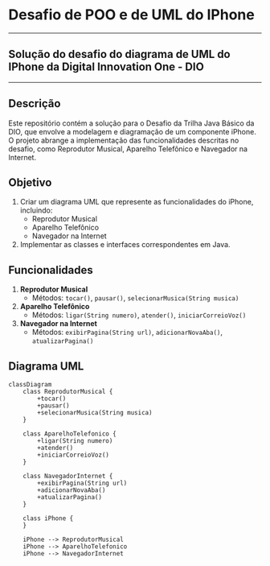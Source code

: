# Desafio de POO e de UML do IPhone

---

## Solução do desafio do diagrama de UML do IPhone da Digital Innovation One - DIO

---

## Descrição

Este repositório contém a solução para o Desafio da Trilha Java Básico da DIO, que envolve a modelagem e diagramação de um componente iPhone. O projeto abrange a implementação das funcionalidades descritas no desafio, como Reprodutor Musical, Aparelho Telefônico e Navegador na Internet.

## Objetivo

1. Criar um diagrama UML que represente as funcionalidades do iPhone, incluindo:
   - Reprodutor Musical
   - Aparelho Telefônico
   - Navegador na Internet
2. Implementar as classes e interfaces correspondentes em Java.

## Funcionalidades

1. **Reprodutor Musical**
   - Métodos: `tocar()`, `pausar()`, `selecionarMusica(String musica)`
2. **Aparelho Telefônico**
   - Métodos: `ligar(String numero)`, `atender()`, `iniciarCorreioVoz()`
3. **Navegador na Internet**
   - Métodos: `exibirPagina(String url)`, `adicionarNovaAba()`, `atualizarPagina()`

## Diagrama UML

```mermaid
classDiagram
    class ReprodutorMusical {
        +tocar()
        +pausar()
        +selecionarMusica(String musica)
    }

    class AparelhoTelefonico {
        +ligar(String numero)
        +atender()
        +iniciarCorreioVoz()
    }

    class NavegadorInternet {
        +exibirPagina(String url)
        +adicionarNovaAba()
        +atualizarPagina()
    }

    class iPhone {
    }

    iPhone --> ReprodutorMusical
    iPhone --> AparelhoTelefonico
    iPhone --> NavegadorInternet

